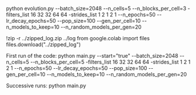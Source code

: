 python evolution.py --batch_size=2048 --n_cells=5 --n_blocks_per_cell=3 -filters_list 16 32 32 64 64 -strides_list 1 2 1 2 1 --n_epochs=50 --lr_decay_epochs=50 --pop_size=100 --gen_per_cell=10 --n_models_to_keep=10 --n_random_models_per_gen=20

!zip -r ../zipped_log.zip ../log
from google.colab import files
files.download("../zipped_log")

First run of the code:
python main.py --start="true" --batch_size=2048 --n_cells=5 --n_blocks_per_cell=5 -filters_list 16 32 32 64 64 -strides_list 1 2 1 2 1 --n_epochs=50 --lr_decay_epochs=50 --pop_size=100 --gen_per_cell=10 --n_models_to_keep=10 --n_random_models_per_gen=20

Successive runs:
python main.py
